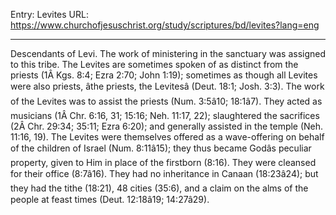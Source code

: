 Entry: Levites
URL: https://www.churchofjesuschrist.org/study/scriptures/bd/levites?lang=eng

---

Descendants of Levi. The work of ministering in the sanctuary was assigned to this tribe. The Levites are sometimes spoken of as distinct from the priests (1Â Kgs. 8:4; Ezra 2:70; John 1:19); sometimes as though all Levites were also priests, âthe priests, the Levitesâ (Deut. 18:1; Josh. 3:3). The work of the Levites was to assist the priests (Num. 3:5â10; 18:1â7). They acted as musicians (1Â Chr. 6:16, 31; 15:16; Neh. 11:17, 22); slaughtered the sacrifices (2Â Chr. 29:34; 35:11; Ezra 6:20); and generally assisted in the temple (Neh. 11:16, 19). The Levites were themselves offered as a wave-offering on behalf of the children of Israel (Num. 8:11â15); they thus became Godâs peculiar property, given to Him in place of the firstborn (8:16). They were cleansed for their office (8:7â16). They had no inheritance in Canaan (18:23â24); but they had the tithe (18:21), 48 cities (35:6), and a claim on the alms of the people at feast times (Deut. 12:18â19; 14:27â29).
